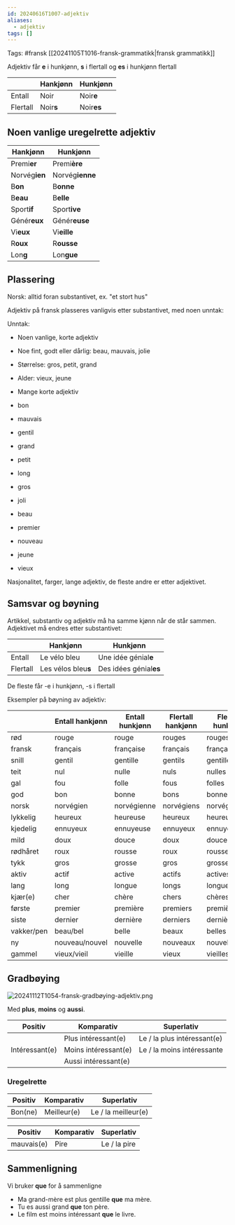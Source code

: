 ```yaml
---
id: 20240616T1007-adjektiv
aliases:
  - adjektiv
tags: []
---
```


Tags: #fransk [[20241105T1016-fransk-grammatikk|fransk grammatikk]]

Adjektiv får **e** i hunkjønn, **s** i flertall og **es** i hunkjønn flertall

|          | Hankjønn  | Hunkjønn   |
| -------- | --------- | ---------- |
| Entall   | Noir      | Noir**e**  |
| Flertall | Noir**s** | Noir**es** |

## Noen vanlige uregelrette adjektiv

| Hankjønn      | Hunkjønn        |
| ------------- | --------------- |
| Premi**er**   | Premi**ère**    |
| Norvég**ien** | Norvég**ienne** |
| B**on**       | B**onne**       |
| B**eau**      | B**elle**       |
| Sport**if**   | Sport**ive**    |
| Génér**eux**  | Génér**euse**   |
| Vi**eux**     | Vi**eille**     |
| R**oux**      | R**ousse**      |
| Lon**g**      | Lon**gue**      |

## Plassering

Norsk: alltid foran substantivet, ex. "et stort hus"

Adjektiv på fransk plasseres vanligvis etter substantivet, med noen unntak:

Unntak:

- Noen vanlige, korte adjektiv
- Noe fint, godt eller dårlig: beau, mauvais, jolie
- Størrelse: gros, petit, grand
- Alder: vieux, jeune
- Mange korte adjektiv

- bon
- mauvais
- gentil
- grand
- petit
- long
- gros
- joli
- beau
- premier
- nouveau
- jeune
- vieux

Nasjonalitet, farger, lange adjektiv, de fleste andre er etter adjektivet.

## Samsvar og bøyning

Artikkel, substantiv og adjektiv må ha samme kjønn når de står sammen. Adjektivet må endres etter substantivet:

|          | Hankjønn            | Hunkjønn               |
| -------- | ------------------- | ---------------------- |
| Entall   | Le vélo bleu        | Une idée génial**e**   |
| Flertall | Les vélos bleu**s** | Des idées génial**es** |

De fleste får -e i hunkjønn, -s i flertall

Eksempler på bøyning av adjektiv:

|            | Entall hankjønn | Entall hunkjønn | Flertall hankjønn | Flertall hunkjønn |
| ---------- | --------------- | --------------- | ----------------- | ----------------- |
| rød        | rouge           | rouge           | rouges            | rouges            |
| fransk     | français        | française       | français          | françaises        |
| snill      | gentil          | gentille        | gentils           | gentilles         |
| teit       | nul             | nulle           | nuls              | nulles            |
| gal        | fou             | folle           | fous              | folles            |
| god        | bon             | bonne           | bons              | bonnes            |
| norsk      | norvégien       | norvégienne     | norvégiens        | norvégiennes      |
| lykkelig   | heureux         | heureuse        | heureux           | heureuses         |
| kjedelig   | ennuyeux        | ennuyeuse       | ennuyeux          | ennuyeuses        |
| mild       | doux            | douce           | doux              | douces            |
| rødhåret   | roux            | rousse          | roux              | rousses           |
| tykk       | gros            | grosse          | gros              | grosses           |
| aktiv      | actif           | active          | actifs            | actives           |
| lang       | long            | longue          | longs             | longues           |
| kjær(e)    | cher            | chère           | chers             | chères            |
| første     | premier         | première        | premiers          | premières         |
| siste      | dernier         | dernière        | derniers          | dernières         |
| vakker/pen | beau/bel        | belle           | beaux             | belles            |
| ny         | nouveau/nouvel  | nouvelle        | nouveaux          | nouvelles         |
| gammel     | vieux/vieil     | vieille         | vieux             | vieilles          |

## Gradbøying

![20241112T1054-fransk-gradbøying-adjektiv.png](Assets/20241112T1054-fransk-gradbøying-adjektiv.png)

Med **plus**, **moins** og **aussi**.

| Positiv        | Komparativ           | Superlativ                  |
| -------------- | -------------------- | --------------------------- |
|                | Plus intéressant(e)  | Le / la plus intéressant(e) |
| Intéressant(e) | Moins intéressant(e) | Le / la moins intéressante  |
|                | Aussi intéressant(e) |                             |

### Uregelrette

| Positiv | Komparativ  | Superlativ          |
| ------- | ----------- | ------------------- |
| Bon(ne) | Meilleur(e) | Le / la meilleur(e) |

| Positiv    | Komparativ | Superlativ   |
| ---------- | ---------- | ------------ |
| mauvais(e) | Pire       | Le / la pire |

## Sammenligning

Vi bruker **que** for å sammenligne

- Ma grand-mère est plus gentille **que** ma mère.
- Tu es aussi grand **que** ton père.
- Le film est moins intéressant **que** le livre.
